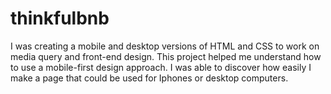 # thinkfulbnb
I was creating a mobile and desktop versions of HTML and CSS to work on media query and front-end design.
This project helped me understand how to use a mobile-first design approach.
I was able to discover how easily I make a page that could be used for Iphones or desktop computers.

